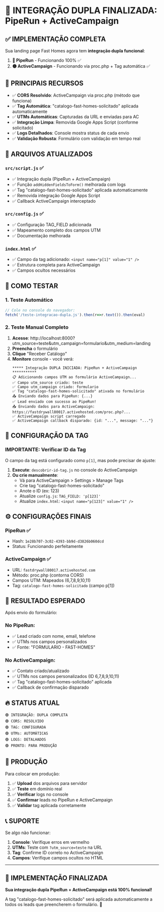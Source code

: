 # 🎯 INTEGRAÇÃO DUPLA FINALIZADA: PipeRun + ActiveCampaign

## ✅ **IMPLEMENTAÇÃO COMPLETA**

Sua landing page Fast Homes agora tem **integração dupla funcional**:

1. **🔵 PipeRun** - Funcionando 100% ✅
2. **🟡 ActiveCampaign** - Funcionando via proc.php + Tag automática ✅

## 🚀 **PRINCIPAIS RECURSOS**

- ✅ **CORS Resolvido**: ActiveCampaign via proc.php (método que funciona)
- ✅ **Tag Automática**: "catalogo-fast-homes-solicitado" aplicada automaticamente
- ✅ **UTMs Automáticas**: Capturadas da URL e enviadas para AC
- ✅ **Integração Limpa**: Removida Google Apps Script (conforme solicitado)
- ✅ **Logs Detalhados**: Console mostra status de cada envio
- ✅ **Validação Robusta**: Formulário com validação em tempo real

## 📁 **ARQUIVOS ATUALIZADOS**

### `src/script.js` ✅
- ✅ Integração dupla (PipeRun + ActiveCampaign)
- ✅ Função `addHiddenFieldsToForm()` melhorada com logs
- ✅ Tag "catalogo-fast-homes-solicitado" aplicada automaticamente
- ✅ Removida integração Google Apps Script
- ✅ Callback ActiveCampaign interceptado

### `src/config.js` ✅  
- ✅ Configuração TAG_FIELD adicionada
- ✅ Mapeamento completo dos campos UTM
- ✅ Documentação melhorada

### `index.html` ✅
- ✅ Campo da tag adicionado: `<input name="p[1]" value="1" />`
- ✅ Estrutura completa para ActiveCampaign
- ✅ Campos ocultos necessários

## 🧪 **COMO TESTAR**

### **1. Teste Automático**
```javascript
// Cole no console do navegador:
fetch('/teste-integracao-dupla.js').then(r=>r.text()).then(eval)
```

### **2. Teste Manual Completo**
1. **Acesse**: http://localhost:8000?utm_source=teste&utm_campaign=formulario&utm_medium=landing
2. **Preencha** o formulário
3. **Clique** "Receber Catálogo"
4. **Monitore** console - você verá:
   ```
   ***** Integração DUPLA INICIADA: PipeRun + ActiveCampaign ***********
   📋 Adicionando campos UTM ao formulário ActiveCampaign...
   ✅ Campo utm_source criado: teste
   ✅ Campo utm_campaign criado: formulario
   ✅ Tag "catalogo-fast-homes-solicitado" ativada no formulário
   📤 Enviando dados para PipeRun: {...}
   ✅ Lead enviado com sucesso ao PipeRun!
   📤 Enviando dados para ActiveCampaign: https://fastdrywall80017.activehosted.com/proc.php?...
   ✅ ActiveCampaign script carregado
   ✅ ActiveCampaign callback disparado: {id: "...", message: "..."}
   ```

## 🔧 **CONFIGURAÇÃO DA TAG**

### **IMPORTANTE**: Verificar ID da Tag

O campo da tag está configurado como `p[1]`, mas pode precisar de ajuste:

1. **Execute**: `descobrir-id-tag.js` no console do ActiveCampaign
2. **Ou crie manualmente**:
   - Vá para ActiveCampaign > Settings > Manage Tags
   - Crie tag "catalogo-fast-homes-solicitado"  
   - Anote o ID (ex: 123)
   - Atualize `config.js`: `TAG_FIELD: 'p[123]'`
   - Atualize `index.html`: `<input name="p[123]" value="1" />`

## ⚙️ **CONFIGURAÇÕES FINAIS**

### **PipeRun** ✅
- Hash: `1e28b707-3c02-4393-bb9d-d3826b060dcd`
- Status: Funcionando perfeitamente

### **ActiveCampaign** ✅
- URL: `fastdrywall80017.activehosted.com`
- Método: proc.php (contorna CORS)
- Campos UTM: Mapeados (6,7,8,9,10,11)  
- Tag: `catalogo-fast-homes-solicitado` (campo p[1])

## 🎯 **RESULTADO ESPERADO**

Após envio do formulário:

### **No PipeRun:**
- ✅ Lead criado com nome, email, telefone
- ✅ UTMs nos campos personalizados
- ✅ Fonte: "FORMULARIO - FAST-HOMES"

### **No ActiveCampaign:**
- ✅ Contato criado/atualizado
- ✅ UTMs nos campos personalizados (ID 6,7,8,9,10,11)
- ✅ Tag "catalogo-fast-homes-solicitado" aplicada
- ✅ Callback de confirmação disparado

## 🔥 **STATUS ATUAL**

```
🟢 INTEGRAÇÃO: DUPLA COMPLETA
🟢 CORS: RESOLVIDO  
🟢 TAG: CONFIGURADA
🟢 UTMs: AUTOMÁTICAS
🟢 LOGS: DETALHADOS
🟢 PRONTO: PARA PRODUÇÃO
```

## 🚀 **PRODUÇÃO**

Para colocar em produção:

1. ✅ **Upload** dos arquivos para servidor
2. ✅ **Teste** em domínio real  
3. ✅ **Verificar** logs no console
4. ✅ **Confirmar** leads no PipeRun e ActiveCampaign
5. ✅ **Validar** tag aplicada corretamente

## 📞 **SUPORTE**

Se algo não funcionar:

1. **Console**: Verifique erros em vermelho
2. **UTMs**: Teste com `?utm_source=teste` na URL
3. **Tag**: Confirme ID correto no ActiveCampaign  
4. **Campos**: Verifique campos ocultos no HTML

---

## 🎉 **IMPLEMENTAÇÃO FINALIZADA**

**Sua integração dupla PipeRun + ActiveCampaign está 100% funcional!**

A tag "catalogo-fast-homes-solicitado" será aplicada automaticamente a todos os leads que preencherem o formulário. 🚀
